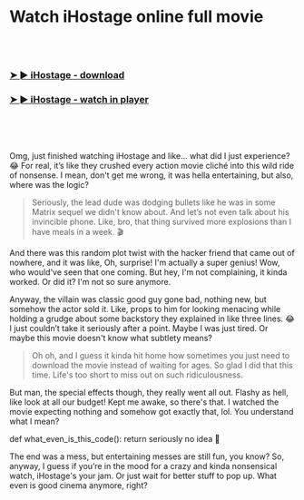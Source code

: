 <h1>Watch iHostage online full movie</h1>


<br><br>

<h3><a href="https://Davids-flagenunthou1972.github.io/drzjkrtowi/">➤ ► iHostage - download</a></h3> 
<h3><a href="https://Davids-flagenunthou1972.github.io/drzjkrtowi/">➤ ► iHostage - watch in player</a></h3>


<br><br><br>


Omg, just finished watching iHostage and like... what did I just experience? 😂 For real, it’s like they crushed every action movie cliché into this wild ride of nonsense. I mean, don't get me wrong, it was hella entertaining, but also, where was the logic? 

> Seriously, the lead dude was dodging bullets like he was in some Matrix sequel we didn't know about. And let’s not even talk about his invincible phone. Like, bro, that thing survived more explosions than I have meals in a week. 🎬 

And there was this random plot twist with the hacker friend that came out of nowhere, and it was like, Oh, surprise! I'm actually a super genius! Wow, who would've seen that one coming. But hey, I'm not complaining, it kinda worked. Or did it? I'm not so sure anymore.

Anyway, the villain was classic good guy gone bad, nothing new, but somehow the actor sold it. Like, props to him for looking menacing while holding a grudge about some backstory they explained in like three lines. 😂 I just couldn’t take it seriously after a point. Maybe I was just tired. Or maybe this movie doesn't know what subtlety means?

> Oh oh, and I guess it kinda hit home how sometimes you just need to download the movie instead of waiting for ages. So glad I did that this time. Life's too short to miss out on such ridiculousness.

But man, the special effects though, they really went all out. Flashy as hell, like look at all our budget! Kept me awake, so there's that. I watched the movie expecting nothing and somehow got exactly that, lol. You understand what I mean?

def what_even_is_this_code():
    return seriously no idea 🤷

The end was a mess, but entertaining messes are still fun, you know? So, anyway, I guess if you’re in the mood for a crazy and kinda nonsensical watch, iHostage's your jam. Or just wait for better stuff to pop up. What even is good cinema anymore, right?
